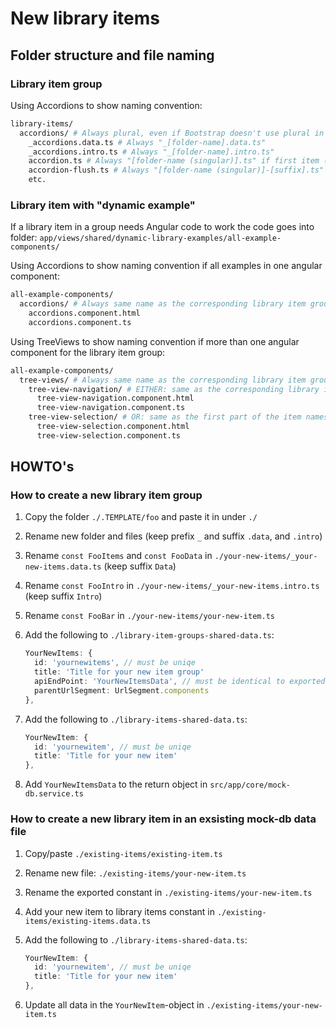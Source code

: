# New library items

## Folder structure and file naming

### Library item group

Using Accordions to show naming convention:

```bash
library-items/
  accordions/ # Always plural, even if Bootstrap doesn't use plural in their documentation
    _accordions.data.ts # Always "_[folder-name].data.ts" 
    _accordions.intro.ts # Always "_[folder-name].intro.ts"
    accordion.ts # Always "[folder-name (singular)].ts" if first item (suffix is optional)
    accordion-flush.ts # Always "[folder-name (singular)]-[suffix].ts" if item nr. 2 or higher
    etc.
```

### Library item with "dynamic example"

If a library item in a group needs Angular code to work the code goes into folder: `app/views/shared/dynamic-library-examples/all-example-components/`

Using Accordions to show naming convention if all examples in one angular component:

```bash
all-example-components/
  accordions/ # Always same name as the corresponding library item group
    accordions.component.html 
    accordions.component.ts
```

Using TreeViews to show naming convention if more than one angular component for the library item group:

```bash
all-example-components/
  tree-views/ # Always same name as the corresponding library item group
    tree-view-navigation/ # EITHER: same as the corresponding library item if one item in the example component
      tree-view-navigation.component.html
      tree-view-navigation.component.ts
    tree-view-selection/ # OR: same as the first part of the item names in the corresponding library items if more than one item in the example component
      tree-view-selection.component.html
      tree-view-selection.component.ts
```

## HOWTO's

### How to create a new library item group

1. Copy the folder `./.TEMPLATE/foo` and paste it in under `./`
2. Rename new folder and files (keep prefix `_` and suffix `.data`, and `.intro`)
3. Rename `const FooItems` and `const FooData` in `./your-new-items/_your-new-items.data.ts` (keep suffix `Data`)
4. Rename `const FooIntro` in `./your-new-items/_your-new-items.intro.ts` (keep suffix `Intro`)
5. Rename `const FooBar` in `./your-new-items/your-new-item.ts`
6. Add the following to `./library-item-groups-shared-data.ts`:

    ```ts
    YourNewItems: {
      id: 'yournewitems', // must be uniqe
      title: 'Title for your new item group'
      apiEndPoint: 'YourNewItemsData', // must be identical to exported constant in ./your-new-items/_your-new-items.data.ts
      parentUrlSegment: UrlSegment.components
    },
    ```

7. Add the following to `./library-items-shared-data.ts`:

    ```ts
    YourNewItem: {
      id: 'yournewitem', // must be uniqe
      title: 'Title for your new item'
    },
    ```

8. Add `YourNewItemsData` to the return object in `src/app/core/mock-db.service.ts`

### How to create a new library item in an exsisting mock-db data file

1. Copy/paste `./existing-items/existing-item.ts`
2. Rename new file: `./existing-items/your-new-item.ts`
3. Rename the exported constant in `./existing-items/your-new-item.ts`
4. Add your new item to library items constant in `./existing-items/existing-items.data.ts`
5. Add the following to `./library-items-shared-data.ts`:

    ```ts
    YourNewItem: {
      id: 'yournewitem', // must be uniqe
      title: 'Title for your new item'
    },
    ```

6. Update all data in the `YourNewItem`-object in `./existing-items/your-new-item.ts`
